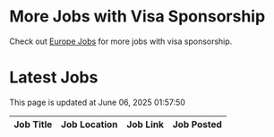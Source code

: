 # More Jobs with Visa Sponsorship

Check out [Europe Jobs](https://github.com/sureshparimi/europejobs#latest-jobs) for more jobs with visa sponsorship.

# Latest Jobs

This page is updated at June 06, 2025 01:57:50

| Job Title | Job Location | Job Link | Job Posted |
| --- | --- | --- | --- |
